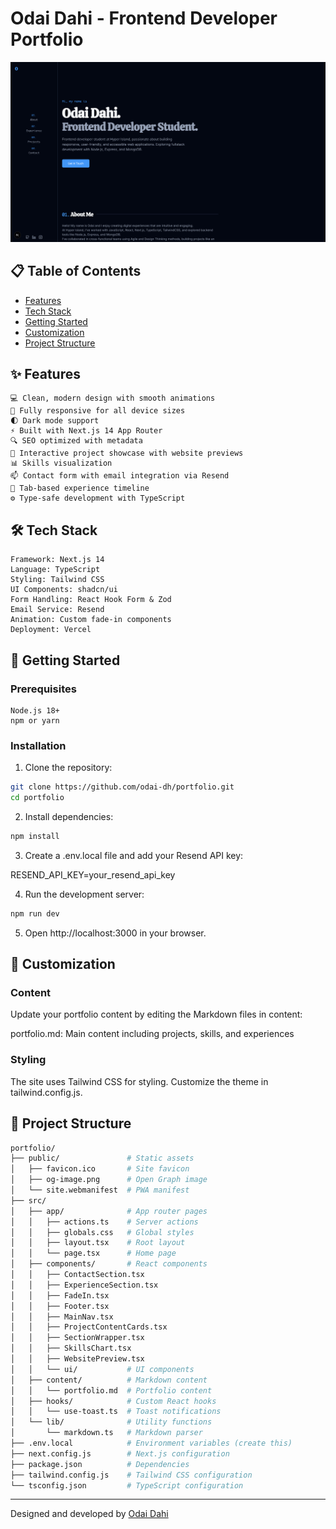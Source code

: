 # Odai Dahi - Frontend Developer Portfolio

![Portfolio Preview](/public/og-image.png)

## 📋 Table of Contents
- [Features](#-features)
- [Tech Stack](#️-tech-stack)
- [Getting Started](#-getting-started)
- [Customization](#-customization)
- [Project Structure](#-project-structure)

## ✨ Features
    💻 Clean, modern design with smooth animations
    📱 Fully responsive for all device sizes
    🌓 Dark mode support
    ⚡ Built with Next.js 14 App Router
    🔍 SEO optimized with metadata
    📝 Interactive project showcase with website previews
    📊 Skills visualization
    📫 Contact form with email integration via Resend
    🔄 Tab-based experience timeline
    ⚙️ Type-safe development with TypeScript


## 🛠️ Tech Stack
    Framework: Next.js 14
    Language: TypeScript
    Styling: Tailwind CSS
    UI Components: shadcn/ui
    Form Handling: React Hook Form & Zod
    Email Service: Resend
    Animation: Custom fade-in components
    Deployment: Vercel

## 🚀 Getting Started
### Prerequisites

    Node.js 18+
    npm or yarn

### Installation
1. Clone the repository:

```bash
git clone https://github.com/odai-dh/portfolio.git
cd portfolio
```

2. Install dependencies:

```bash
npm install
```

3. Create a .env.local file and add your Resend API key:

RESEND_API_KEY=your_resend_api_key

4. Run the development server:
```bash
npm run dev
```

5. Open http://localhost:3000 in your browser.


## 🔧 Customization
### Content

Update your portfolio content by editing the Markdown files in content:

portfolio.md: Main content including projects, skills, and experiences

### Styling

The site uses Tailwind CSS for styling. Customize the theme in tailwind.config.js.

## 📁 Project Structure
```bash
portfolio/
├── public/               # Static assets
│   ├── favicon.ico       # Site favicon
│   ├── og-image.png      # Open Graph image
│   └── site.webmanifest  # PWA manifest
├── src/
│   ├── app/              # App router pages
│   │   ├── actions.ts    # Server actions
│   │   ├── globals.css   # Global styles
│   │   ├── layout.tsx    # Root layout
│   │   └── page.tsx      # Home page
│   ├── components/       # React components
│   │   ├── ContactSection.tsx
│   │   ├── ExperienceSection.tsx
│   │   ├── FadeIn.tsx
│   │   ├── Footer.tsx
│   │   ├── MainNav.tsx
│   │   ├── ProjectContentCards.tsx
│   │   ├── SectionWrapper.tsx
│   │   ├── SkillsChart.tsx
│   │   ├── WebsitePreview.tsx
│   │   └── ui/           # UI components
│   ├── content/          # Markdown content
│   │   └── portfolio.md  # Portfolio content
│   ├── hooks/            # Custom React hooks
│   │   └── use-toast.ts  # Toast notifications
│   └── lib/              # Utility functions
│       └── markdown.ts   # Markdown parser
├── .env.local            # Environment variables (create this)
├── next.config.js        # Next.js configuration
├── package.json          # Dependencies
├── tailwind.config.js    # Tailwind CSS configuration
└── tsconfig.json         # TypeScript configuration
```

---

Designed and developed by [Odai Dahi](https://github.com/odai-dh)